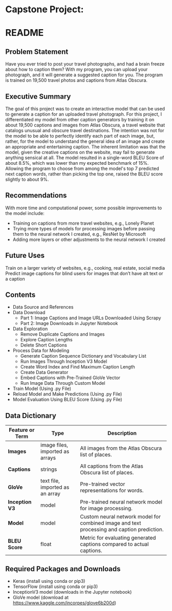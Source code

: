 # Capstone Project:
# README

## Problem Statement
Have you ever tried to post your travel photographs, and had a brain freeze about how to caption them? With my program, you can upload your photograph, and it will generate a suggested caption for you. The program is trained on 19,500 travel photos and captions from Atlas Obscura.

## Executive Summary
The goal of this project was to create an interactive model that can be used to generate a caption for an uploaded travel photograph. For this project, I differentiated my model from other caption generators by training it on about 19,500 captions and images from Atlas Obscura, a travel website that catalogs unusual and obscure travel destinations. The intention was not for the model to be able to perfectly identify each part of each image, but, rather, for the model to understand the general idea of an image and create an appropriate and entertaining caption. The inherent limitation was that the model, given the creative captions on the website, may fail to generate anything sensical at all. The model resulted in a single-word BLEU Score of about 8.5%, which was lower than my expected benchmark of 15%. Allowing the program to choose from among the model's top 7 predicted next caption words, rather than picking the top one, raised the BLEU score slightly to about 9%.

## Recommendations
With more time and computational power, some possible improvements to the model include:
- Training on captions from more travel websites, e.g., Lonely Planet
- Trying more types of models for processing images before passing them to the neural network I created, e.g., ResNet by Microsoft
- Adding more layers or other adjustments to the neural network I created

## Future Uses
Train on a larger variety of websites, e.g., cooking, real estate, social media<br>
Predict image captions for blind users for images that don’t have alt text or a caption

## Contents
- Data Source and References
- Data Download
    - Part 1: Image Captions and Image URLs Downloaded Using Scrapy
    - Part 2: Image Downloads in Jupyter Notebook
- Data Exploration
    - Remove Duplicate Captions and Images
    - Explore Caption Lengths
    - Delete Short Captions
- Process Data for Modeling
    - Generate Caption Sequence Dictionary and Vocabulary List
    - Run Images Through Inception V3 Model
    - Create Word Index and Find Maximum Caption Length
    - Create Data Generator
    - Embed Captions with Pre-Trained GloVe Vector
    - Run Image Data Through Custom Model
- Train Model (Using .py File)
- Reload Model and Make Predictions (Using .py File)
- Model Evaluation Using BLEU Score (Using .py File)

## Data Dictionary
|Feature or Term|Type|Description|
|---|---|---|
|**Images**|image files, imported as arrays|All images from the Atlas Obscura list of places.|
|**Captions**|strings|All captions from the Atlas Obscura list of places.|
|**GloVe**|text file, imported as an array|Pre-trained vector representations for words.|
|**Inception V3**|model|Pre-trained neural network model for image processing.|
|**Model**|model|Custom neural network model for combined image and text processing and caption prediction.|
|**BLEU Score**|float|Metric for evaluating generated captions compared to actual captions.|

## Required Packages and Downloads
- Keras (install using conda or pip3)
- TensorFlow (install using conda or pip3)
- InceptionV3 model (downloads in the Jupyter notebook)
- GloVe model (download at https://www.kaggle.com/incorpes/glove6b200d)

